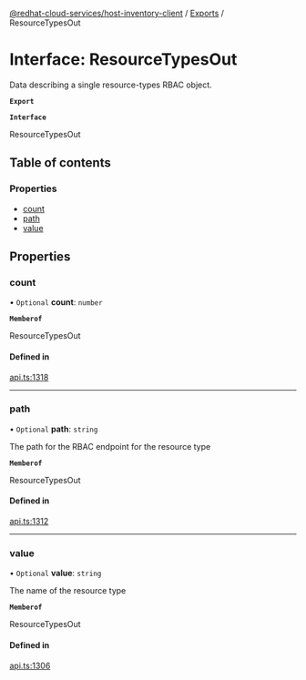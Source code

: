 [@redhat-cloud-services/host-inventory-client](../README.md) / [Exports](../modules.md) / ResourceTypesOut

# Interface: ResourceTypesOut

Data describing a single resource-types RBAC object.

**`Export`**

**`Interface`**

ResourceTypesOut

## Table of contents

### Properties

- [count](ResourceTypesOut.md#count)
- [path](ResourceTypesOut.md#path)
- [value](ResourceTypesOut.md#value)

## Properties

### count

• `Optional` **count**: `number`

**`Memberof`**

ResourceTypesOut

#### Defined in

[api.ts:1318](https://github.com/RedHatInsights/javascript-clients/blob/master/packages/host-inventory/api.ts#L1318)

___

### path

• `Optional` **path**: `string`

The path for the RBAC endpoint for the resource type

**`Memberof`**

ResourceTypesOut

#### Defined in

[api.ts:1312](https://github.com/RedHatInsights/javascript-clients/blob/master/packages/host-inventory/api.ts#L1312)

___

### value

• `Optional` **value**: `string`

The name of the resource type

**`Memberof`**

ResourceTypesOut

#### Defined in

[api.ts:1306](https://github.com/RedHatInsights/javascript-clients/blob/master/packages/host-inventory/api.ts#L1306)
